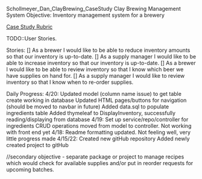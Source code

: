 Schollmeyer_Dan_ClayBrewing_CaseStudy
Clay Brewing Management System Objective: Inventory management system for a brewery

[Case Study Rubric](https://docs.google.com/document/d/1O7AGv8L45iEWtyzFRXaKQKXdCE8jD0ci3aecPGFQt-0/edit)

TODO::User Stories.

Stories:
[] As a brewer I would like to be able to reduce inventory amounts so that our inventory is up-to-date.
[] As a supply manager I would like to be able to increase inventory so that our inventory is up-to-date.
[] As a brewer I would like to be able to review inventory so that I know which beer we have supplies on hand for.
[] As a supply manager I would like to review inventory so that I know when to re-order supplies.

Daily Progress:
4/20:
    Updated model (column name issue) to get table create working in database
    Updated HTML pages/buttons for navigation (should be moved to navbar in future)
    Added data.sql to populate ingredients table
    Added thymeleaf to DisplayInventory, successfully reading/displaying from database
4/19:
    Set up service/repo/controller for ingredients
    CRUD operations moved from model to controller. Not working with front end yet
4/18:
    Readme formatting updated.
    Not feeling well, very little progress made
4/15/22:
    Created new gitHub repository
    Added newly created project to gitHub




//secondary objective - separate package or project to manage recipes which would check for available supplies
    and/or put in reorder requests for upcoming batches.

